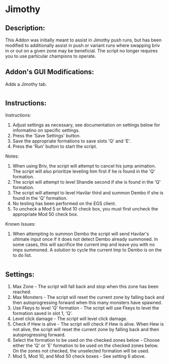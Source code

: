 # Jimothy
## Description:
This Addon was initially meant to assist in Jimothy push runs, but has been modified to additionally assist in push or variant runs where swapping briv in or out on a given zone may be beneficial. The script no longer requires you to use particular champions to operate.

## Addon's GUI Modifications:
Adds a Jimothy tab.

#
## Instructions:
Instructions:
1. Adjust settings as necessary, see documentation on settings below for informatino on specific settings.
2. Press the 'Save Settings' button.
3. Save the appropriate formations to save slots 'Q' and 'E'.
4. Press the 'Run' button to start the script.

Notes:
1. When using Briv, the script will attempt to cancel his jump animation. The script will also prioritize leveling him first if he is found in the 'Q' formation.
2. The script will attempt to level Shandie second if she is found in the 'Q' formation.
3. The script will attempt to level Havilar third and summon Dembo if she is found in the 'Q' formation.
4. No testing has been performed on the EGS client.
5. To uncheck a Mod 5 or Mod 10 check box, you must first uncheck the appropriate Mod 50 check box.

Known Issues:
1. When attempting to summon Dembo the script will send Havilar's ultimate input once if it does not detect Dembo already summoned. In some cases, this will sacrifice the current imp and leave you with no imps summoned. A solution to cycle the current Imp to Dembo is on the to do list.

#
## Settings: 
1. Max Zone - The script will fall back and stop when this zone has been reached.
2. Max Monsters - The script will reset the current zone by falling back and then autoprogressing forward when this many monsters have spawned.
3. Use Fkeys to level 'Q' formation - The script will use Fkeys to level the formation saved in slot 1, 'Q'.
4. Level click damage - The script will level click damage.
5. Check if Hew is alive - The script will check if Hew is alive. When Hew is not alive, the script will reset the current zone by falling back and then autoprogressing forward.
6. Select the formation to be used on the checked zones below - Choose either the 'Q' or 'E' formation to be used on the checked zones below. On the zones not checked, the unselected formation will be used.
7. Mod 5, Mod 10, and Mod 50 check boxes - See setting 6 above.
